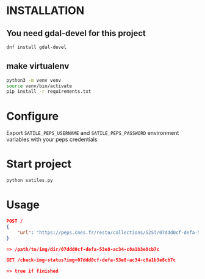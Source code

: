 # INSTALLATION

## You need gdal-devel for this project
```Bash
dnf install gdal-devel
```

## make virtualenv
```Bash
python3 -m venv venv
source venv/bin/activate
pip install -r requirements.txt
```

# Configure
Export `SATILE_PEPS_USERNAME` and `SATILE_PEPS_PASSWORD` environment variables with your peps credentials


# Start project
```Bash
python satiles.py
```

# Usage
```json
POST /
{
	"url": "https://peps.cnes.fr/resto/collections/S2ST/07ddd0cf-defa-53e8-ac34-c8a1b3e8cb7c/download"
}

=> /path/to/img/dir/07ddd0cf-defa-53e8-ac34-c8a1b3e8cb7c

GET /check-img-status?img=07ddd0cf-defa-53e8-ac34-c8a1b3e8cb7c

=> true if finished
```
